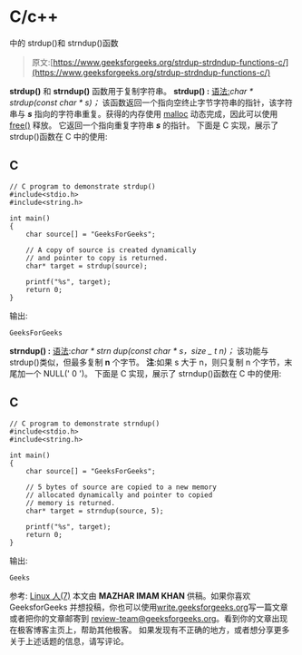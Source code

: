 # C/c++

中的 strdup()和 strndup()函数

> 原文:[https://www.geeksforgeeks.org/strdup-strdndup-functions-c/](https://www.geeksforgeeks.org/strdup-strdndup-functions-c/)

**strdup()** 和 **strndup()** 函数用于复制字符串。
**strdup() :**
<u>语法:</u>*char * strdup(const char * s)；*
该函数返回一个指向空终止字节字符串的指针，该字符串与 ***s*** 指向的字符串重复。获得的内存使用 [malloc](https://www.geeksforgeeks.org/calloc-versus-malloc/) 动态完成，因此可以使用 [free()](https://www.geeksforgeeks.org/g-fact-30/) 释放。
它返回一个指向重复字符串 ***s*** 的指针。
下面是 C 实现，展示了 strdup()函数在 C 中的使用:

## C

```
// C program to demonstrate strdup()
#include<stdio.h>
#include<string.h>

int main()
{
    char source[] = "GeeksForGeeks";

    // A copy of source is created dynamically
    // and pointer to copy is returned.
    char* target = strdup(source);

    printf("%s", target);
    return 0;
}
```

输出:

```
GeeksForGeeks
```

**strndup() :**
<u>语法</u>:*char * strn dup(const char * s，size _ t n)；*
该功能与 strdup()类似，但最多复制 **n** 个字节。
**注**:如果 s 大于 n，则只复制 n 个字节，末尾加一个 NULL(' 0 ')。
下面是 C 实现，展示了 strndup()函数在 C 中的使用:

## C

```
// C program to demonstrate strndup()
#include<stdio.h>
#include<string.h>

int main()
{
    char source[] = "GeeksForGeeks";

    // 5 bytes of source are copied to a new memory
    // allocated dynamically and pointer to copied
    // memory is returned.
    char* target = strndup(source, 5);

    printf("%s", target);
    return 0;
}
```

输出:

```
Geeks
```

参考: [Linux 人(7)](http://man7.org/linux/man-pages/man3/strdupa.3.html)
本文由 **MAZHAR IMAM KHAN** 供稿。如果你喜欢 GeeksforGeeks 并想投稿，你也可以使用[write.geeksforgeeks.org](https://write.geeksforgeeks.org)写一篇文章或者把你的文章邮寄到 review-team@geeksforgeeks.org。看到你的文章出现在极客博客主页上，帮助其他极客。
如果发现有不正确的地方，或者想分享更多关于上述话题的信息，请写评论。